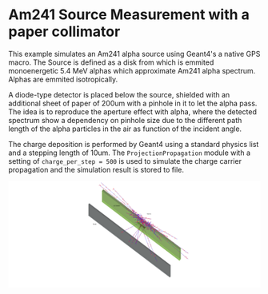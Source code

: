 # Am241 Source Measurement with a  paper collimator

This example simulates an Am241 alpha source using Geant4's a native GPS macro. The Source is defined as a disk from which is emmited monoenergetic 5.4 MeV alphas which approximate Am241 alpha spectrum. Alphas are emmited isotropically.

A diode-type detector is placed below the source, shielded with an additional sheet of paper of 200um with a pinhole in it to let the alpha pass. The idea is to reproduce the aperture effect with alpha, where the detected spectrum show a dependency on pinhole size due to the different path length of the alpha particles in the air as function of the incident angle. 

The charge deposition is performed by Geant4 using a standard physics list and a stepping length of 10um.
The `ProjectionPropagation` module with a setting of `charge_per_step = 500` is used to simulate the charge carrier propagation and the simulation result is stored to file.


![diode display](diode_display.png)